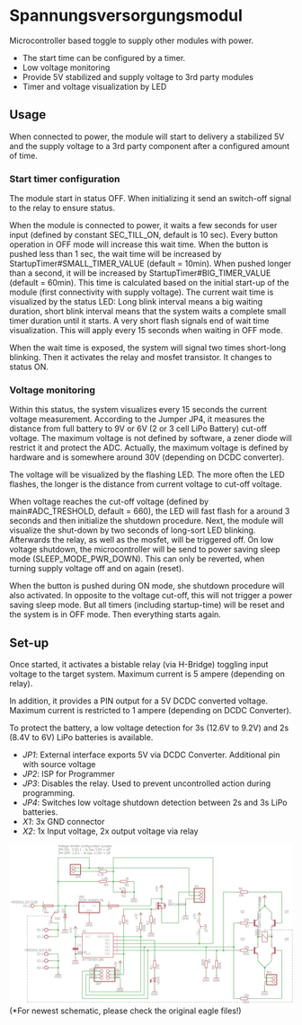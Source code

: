 # Spannungsversorgungsmodul

Microcontroller based toggle to supply other modules with power.

  * The start time can be configured by a timer. 
  * Low voltage monitoring
  * Provide 5V stabilized and supply voltage to 3rd party modules
  * Timer and voltage visualization by LED

## Usage

When connected to power, the module will start to delivery a stabilized 5V and the supply voltage to a 3rd party component after a configured amount of time.

### Start timer configuration

The module start in status OFF. When initializing it send an switch-off signal to the relay to ensure status.

When the module is connected to power, it waits a few seconds for user input (defined by constant SEC_TILL_ON, default is 10 sec). Every button operation in OFF mode will increase this wait time. When the button is pushed less than 1 sec, the wait time will be increased by StartupTimer#SMALL_TIMER_VALUE (default = 10min). When pushed longer than a second, it will be increased by StartupTimer#BIG_TIMER_VALUE (default = 60min). This time is calculated based on the initial start-up of the module (first connectivity with supply voltage).
The current wait time is visualized by the status LED: Long blink interval means a big waiting duration, short blink interval means that the system waits a complete small timer duration until it starts. A very short flash signals end of wait time visualization. This will apply every 15 seconds when waiting in OFF mode.

When the wait time is exposed, the system will signal two times short-long blinking. Then it activates the relay and mosfet transistor.
It changes to status ON.

### Voltage monitoring
Within this status, the system visualizes every 15 seconds the current voltage measurement. According to the Jumper JP4, it measures the distance from full battery to 9V or 6V (2 or 3 cell LiPo Battery) cut-off voltage. The maximum voltage is not defined by software, a zener diode will restrict it and protect the ADC. Actually, the maximum voltage is defined by hardware and is somewhere around 30V (depending on DCDC converter).

The voltage will be visualized by the flashing LED. The more often the LED flashes, the longer is the distance from current voltage to cut-off voltage. 

When voltage reaches the cut-off voltage (defined by main#ADC_TRESHOLD, default = 660), the LED will fast flash for a around 3 seconds and then initialize the shutdown procedure. Next, the module will visualize the shut-down by two seconds of long-sort LED blinking. Afterwards the relay, as well as the mosfet, will be triggered off. On low voltage shutdown, the microcontroller will be send to power saving sleep mode (SLEEP_MODE_PWR_DOWN). This can only be reverted, when turning supply voltage off and on again (reset).

When the button is pushed during ON mode, she shutdown procedure will also activated. In opposite to the voltage cut-off, this will not trigger a power saving sleep mode. But all timers (including startup-time) will be reset and the system is in OFF mode. Then everything starts again.

## Set-up

Once started, it activates a bistable relay (via H-Bridge) toggling input voltage to the target system. Maximum current is 5 ampere (depending on relay).

In addition, it provides a PIN output for a 5V DCDC converted voltage. Maximum current is restricted to 1 ampere (depending on DCDC Converter).

To protect the battery, a low voltage detection for 3s (12.6V to 9.2V) and 2s (8.4V to 6V) LiPo batteries is available.

   * *JP1*: External interface exports 5V via DCDC Converter. Additional pin with source voltage
   * *JP2*: ISP for Programmer
   * *JP3*: Disables the relay. Used to prevent uncontrolled action during programming.
   * *JP4*: Switches low voltage shutdown detection between 2s and 3s LiPo batteries.
   * *X1*: 3x GND connector
   * *X2*: 1x Input voltage, 2x output voltage via relay

![Exported schematic for the module](/Schaltplan.png?raw=true "Schematic")
(*For newest schematic, please check the original eagle files!)
